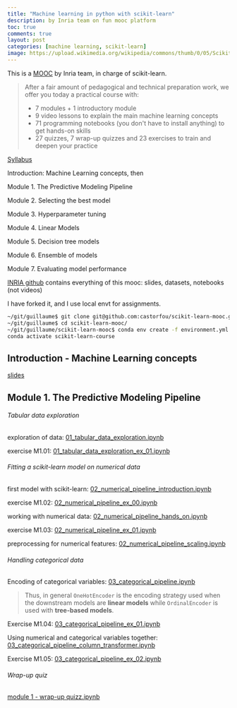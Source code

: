 ```yaml
---
title: "Machine learning in python with scikit-learn"
description: by Inria team on fun mooc platform
toc: true
comments: true
layout: post
categories: [machine learning, scikit-learn]
image: https://upload.wikimedia.org/wikipedia/commons/thumb/0/05/Scikit_learn_logo_small.svg/langfr-220px-Scikit_learn_logo_small.svg.png
---
```




This is a [MOOC](https://lms.fun-mooc.fr/courses/course-v1:inria+41026+session01/info) by Inria team, in charge of scikit-learn.



> After a fair amount of pedagogical and technical preparation work, we offer you today a practical course with:
>
> - 7 modules + 1 introductory module
> - 9 video lessons to explain the main machine learning concepts
> - 71 programming notebooks (you don't have to install anything) to get hands-on skills
> - 27 quizzes, 7 wrap-up quizzes and 23 exercises to train and deepen your practice



[Syllabus](https://lms.fun-mooc.fr/courses/course-v1:inria+41026+session01/496272d6f8444957a7014122a4646116/)

Introduction:  Machine Learning concepts, then

Module 1. The Predictive Modeling Pipeline 

Module 2. Selecting the best model 

Module 3. Hyperparameter tuning 

Module 4. Linear Models 

Module 5. Decision tree models 

Module 6. Ensemble of models

Module 7. Evaluating model performance



[INRIA github](https://github.com/INRIA/scikit-learn-mooc) contains everything of this mooc: slides, datasets, notebooks (not videos)

I have forked it, and I use local envt for assignments. 

```bash
~/git/guillaume$ git clone git@github.com:castorfou/scikit-learn-mooc.git
~/git/guillaume$ cd scikit-learn-mooc/
~/git/guillaume/scikit-learn-mooc$ conda env create -f environment.yml
conda activate scikit-learn-course
```





## Introduction - Machine Learning concepts

[slides](https://inria.github.io/scikit-learn-mooc/slides/?file=ml_concepts.md#1)

## Module 1. The Predictive Modeling Pipeline 



###### Tabular data exploration

exploration of data: [01_tabular_data_exploration.ipynb](https://github.com/castorfou/scikit-learn-mooc/blob/master/notebooks/01_tabular_data_exploration.ipynb)

exercise M1.01: [01_tabular_data_exploration_ex_01.ipynb](https://github.com/castorfou/scikit-learn-mooc/blob/master/notebooks/01_tabular_data_exploration_ex_01.ipynb)



###### Fitting a scikit-learn model on numerical data

first model with scikit-learn: [02_numerical_pipeline_introduction.ipynb](https://github.com/castorfou/scikit-learn-mooc/blob/master/notebooks/02_numerical_pipeline_introduction.ipynb)

exercise M1.02: [02_numerical_pipeline_ex_00.ipynb](https://github.com/castorfou/scikit-learn-mooc/blob/master/notebooks/02_numerical_pipeline_ex_00.ipynb)

working with numerical data: [02_numerical_pipeline_hands_on.ipynb](https://github.com/castorfou/scikit-learn-mooc/blob/master/notebooks/02_numerical_pipeline_hands_on.ipynb)

exercise M1.03: [02_numerical_pipeline_ex_01.ipynb](https://github.com/castorfou/scikit-learn-mooc/blob/master/notebooks/02_numerical_pipeline_ex_01.ipynb)

preprocessing for numerical features: [02_numerical_pipeline_scaling.ipynb](https://github.com/castorfou/scikit-learn-mooc/blob/master/notebooks/02_numerical_pipeline_scaling.ipynb)



###### Handling categorical data

Encoding of categorical variables: [03_categorical_pipeline.ipynb](https://github.com/castorfou/scikit-learn-mooc/blob/master/notebooks/03_categorical_pipeline.ipynb)

> Thus, in general `OneHotEncoder` is the encoding strategy used when the downstream models are **linear models** while `OrdinalEncoder` is used with **tree-based models**.

Exercise M1.04: [03_categorical_pipeline_ex_01.ipynb](https://github.com/castorfou/scikit-learn-mooc/blob/master/notebooks/03_categorical_pipeline_ex_01.ipynb)

Using numerical and categorical variables together: [03_categorical_pipeline_column_transformer.ipynb](https://github.com/castorfou/scikit-learn-mooc/blob/master/notebooks/03_categorical_pipeline_column_transformer.ipynb)

Exercise M1.05: [03_categorical_pipeline_ex_02.ipynb](https://github.com/castorfou/scikit-learn-mooc/blob/master/notebooks/03_categorical_pipeline_ex_02.ipynb)



###### Wrap-up quiz

[module 1 - wrap-up quizz.ipynb](https://github.com/castorfou/scikit-learn-mooc/blob/master/jupyter-book/predictive_modeling_pipeline/module%201%20-%20wrap-up%20quizz.ipynb)

